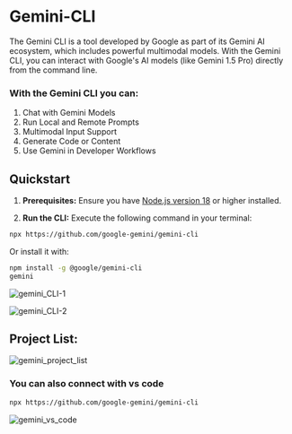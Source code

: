 # Gemini-CLI

The Gemini CLI is a tool developed by Google as part of its Gemini AI ecosystem, which includes powerful multimodal models. With the Gemini CLI, you can interact with Google's AI models (like Gemini 1.5 Pro) directly from the command line.

### With the Gemini CLI you can:
1. Chat with Gemini Models
2. Run Local and Remote Prompts
3. Multimodal Input Support
4. Generate Code or Content
5. Use Gemini in Developer Workflows

## Quickstart

1. <strong>Prerequisites:</strong> Ensure you have <a href="https://nodejs.org/en/download" rel="nofollow">Node.js version 18</a> or higher installed.</p>
2. <strong>Run the CLI:</strong> Execute the following command in your terminal:

```sh
npx https://github.com/google-gemini/gemini-cli
```
Or install it with:

```sh
npm install -g @google/gemini-cli
gemini
```

![gemini_CLI-1](https://github.com/user-attachments/assets/d98a1c28-3bd0-4481-867b-a95ea64b0437)

![gemini_CLI-2](https://github.com/user-attachments/assets/db337bab-27b7-4fbc-aa0f-8dd4b4339bd0)

## Project List:
![gemini_project_list](https://github.com/user-attachments/assets/adcb6046-c819-41b2-9956-de50cdcb76b8)

### You can also connect with vs code 

```sh
npx https://github.com/google-gemini/gemini-cli
```

![gemini_vs_code](https://github.com/user-attachments/assets/fcc8ff8f-4449-4174-a6e9-3d3d67c47a81)

